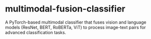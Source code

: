 # multimodal-fusion-classifier
A PyTorch-based multimodal classifier that fuses vision and language models (ResNet, BERT, RoBERTa, ViT) to process image-text pairs for advanced classification tasks.
